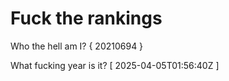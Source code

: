 # Fuck the rankings

Who the hell am I?
{ 20210694 }

What fucking year is it?
[ 2025-04-05T01:56:40Z ]
